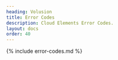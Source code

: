 ```yaml
---
heading: Volusion
title: Error Codes
description: Cloud Elements Error Codes.
layout: docs
order: 40
---
```


{% include error-codes.md %}
